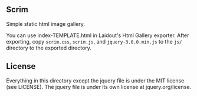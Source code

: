 Scrim
-----
Simple static html image gallery.

You can use index-TEMPLATE.html in Laidout's Html Gallery exporter.
After exporting, copy `scrim.css`, `scrim.js`, and `jquery-3.0.0.min.js` to
the `js/` directory to the exported directory.


License
-------
Everything in this directory except the jquery file is under the MIT license (see LICENSE).
The jquery file is under its own license at jquery.org/license.
